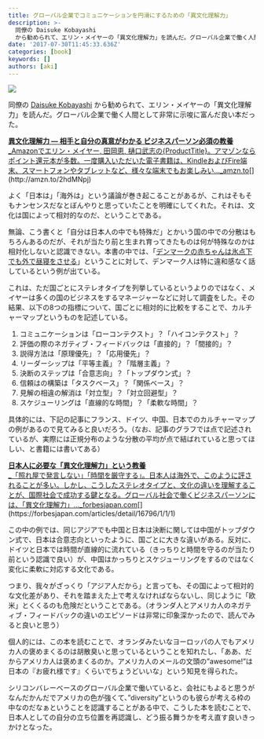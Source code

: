 ```yaml
---
title: グローバル企業でコミュニケーションを円滑にするための「異文化理解力」
description: >-
  同僚の Daisuke Kobayashi
  から勧められて、エリン・メイヤーの「異文化理解力」を読んだ。グローバル企業で働く人間として非常に示唆に富んだ良い本だった。
date: '2017-07-30T11:45:33.636Z'
categories: [book]
keywords: []
authors: [aki]
---
```


![](https://cdn-images-1.medium.com/max/800/1*XqRaeeRpBtmUfBRcCPBVjw.png)

同僚の [Daisuke Kobayashi](https://medium.com/u/aad6cf2e3329) から勧められて、エリン・メイヤーの「異文化理解力」を読んだ。グローバル企業で働く人間として非常に示唆に富んだ良い本だった。

[**異文化理解力 ― 相手と自分の真意がわかる ビジネスパーソン必須の教養**  
_Amazonでエリン・メイヤー, 田岡恵, 樋口武志の{ProductTitle}。アマゾンならポイント還元本が多数。一度購入いただいた電子書籍は、KindleおよびFire端末、スマートフォンやタブレットなど、様々な端末でもお楽しみい…_amzn.to](http://amzn.to/2hdMNpj "http://amzn.to/2hdMNpj")[](http://amzn.to/2hdMNpj)

よく「日本は」「海外は」という議論が巻き起こることがあるが、これはそもそもナンセンスだなとぼんやりと思っていたことを明確にしてくれた。それは、文化は国によって相対的なのだ、ということである。

無論、こう書くと「自分は日本人の中でも特殊だ」とかいう国の中での分散はもちろんあるのだが、それが当たり前と生まれ育ってきたものは何が特殊なのかは相対化しないと認識できない。本書の中では、「[デンマークの赤ちゃんは氷点下でも外で昼寝をさせる](http://www.excite.co.jp/News/bit/E1344938120839.html)」ということに対して、デンマーク人は特に違和感なく話しているという例が出ている。

これは、ただ国ごとにステレオタイプを列挙しているというよりのではなく、メイヤーは多くの国のビジネスをするマネージャーなどに対して調査をした。その結果、以下の8つの指標について、国ごとに相対的に比較をすることで、カルチャーマップというものを記述している。

1.  コミュニケーションは「ローコンテクスト」？「ハイコンテクスト」？
2.  評価の際のネガティブ・フィードバックは「直接的」？「間接的」？
3.  説得方法は「原理優先」？「応用優先」？
4.  リーダーシップは「平等主義」？「階層主義」？
5.  決断のステップは「合意志向」？「トップダウン式」？
6.  信頼はの構築は「タスクベース」？「関係ベース」？
7.  見解の相違の解消は「対立型」？「対立回避型」？
8.  スケジューリングは「直線的な時間」？「柔軟な時間」？

具体的には、下記の記事にフランス、ドイツ、中国、日本でのカルチャーマップの例があるので見てみると良いだろう。（なお、記事のグラフでは点で記述されているが、実際には正規分布のような分散の平均が点で結ばれていると思ってほしい、と書籍には書いてある）

[**日本人に必要な「異文化理解力」という教養**  
_「照れ屋で発言しない」「時間を厳守する」。日本人は海外で、このように評されることが多い。しかし、こうしたステレオタイプと、文化の違いを理解することが、国際社会で成功する鍵となる。グローバル社会で働くビジネスパーソンには、「異文化理解力」…_forbesjapan.com](https://forbesjapan.com/articles/detail/16796/1/1/1 "https://forbesjapan.com/articles/detail/16796/1/1/1")[](https://forbesjapan.com/articles/detail/16796/1/1/1)

この中の例では、同じアジアでも中国と日本は決断に関しては中国がトップダウン式で、日本は合意志向といったように、国ごとに大きな違いがある。反対に、ドイツと日本では時間が直線的に流れている（きっちりと時間を守るのが当たり前という認識で良い）が、中国はかっちりとスケジューリングをするのではなく変化に柔軟に対応する文化である。

つまり、我々がざっくり「アジア人だから」と言っても、その国によって相対的な文化差があり、それを踏まえた上で考えなければならないし、同じように「欧米」とくくるのも危険だということである。（オランダ人とアメリカ人のネガティブ・フィードバックの違いのエピソードは非常に印象深かったので、読んでみると良いと思う）

個人的には、この本を読むことで、オランダみたいなヨーロッパの人でもアメリカ人の褒めまくるのは胡散臭いと思っているということを知れたし、「ああ、だからアメリカ人は褒めまくるのか。アメリカ人のメールの文頭の”awesome!”は日本の『お疲れ様です』くらいでちょうどいいな」という知見を得られた。

シリコンバレーベースのグローバル企業で働いていると、会社にもよると思うがなんだかんだでアメリカの色が強くて、”diversity”というのも彼らが考える枠の中なのだなぁということを認識することがある中で、こうした本を読むことで、日本人としての自分の立ち位置を再認識し、どう振る舞うかを考え直す良いきっかけとなった。